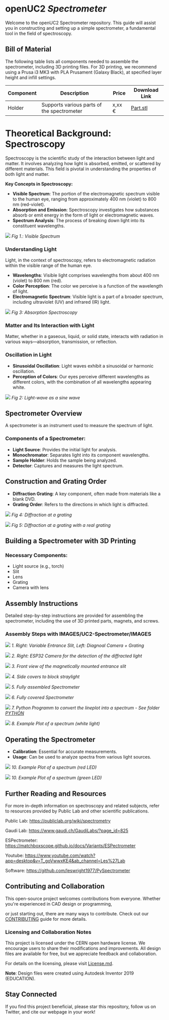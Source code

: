 # openUC2 *Spectrometer*

Welcome to the openUC2 Spectrometer repository. This guide will assist you in constructing and setting up a simple spectrometer, a fundamental tool in the field of spectroscopy.

## Bill of Material

The following table lists all components needed to assemble the spectrometer, including 3D printing files. For 3D printing, we recommend using a Prusa i3 MK3 with PLA Prusament (Galaxy Black), at specified layer height and infill settings.

|  Component | Description  |  Price | Download Link  |
|---|---|---|---|
| Holder |  Supports various parts of the spectrometer |  x,xx € | [Part.stl](./STL/)  |

# Theoretical Background: Spectroscopy

Spectroscopy is the scientific study of the interaction between light and matter. It involves analyzing how light is absorbed, emitted, or scattered by different materials. This field is pivotal in understanding the properties of both light and matter.

**Key Concepts in Spectroscopy:**

- **Visible Spectrum**: The portion of the electromagnetic spectrum visible to the human eye, ranging from approximately 400 nm (violet) to 800 nm (red-violet).
- **Absorption and Emission**: Spectroscopy investigates how substances absorb or emit energy in the form of light or electromagnetic waves.
- **Spectrum Analysis**: The process of breaking down light into its constituent wavelengths.

![](./IMAGES/UC2-Spectrometer/IMAGES/image001.png)
*Fig 1.: Visible Spectrum*

### Understanding Light

Light, in the context of spectroscopy, refers to electromagnetic radiation within the visible range of the human eye.

- **Wavelengths**: Visible light comprises wavelengths from about 400 nm (violet) to 800 nm (red).
- **Color Perception**: The color we perceive is a function of the wavelength of light.
- **Electromagnetic Spectrum**: Visible light is a part of a broader spectrum, including ultraviolet (UV) and infrared (IR) light.

![](./IMAGES/UC2-Spectrometer/IMAGES/image005.png)
*Fig 3: Absorption Spectroscopy*

### Matter and Its Interaction with Light

Matter, whether in a gaseous, liquid, or solid state, interacts with radiation in various ways—absorption, transmission, or reflection.

### Oscillation in Light

- **Sinusoidal Oscillation**: Light waves exhibit a sinusoidal or harmonic oscillation.
- **Perception of Colors**: Our eyes perceive different wavelengths as different colors, with the combination of all wavelengths appearing white.

![](./IMAGES/UC2-Spectrometer/IMAGES/image003.png)
*Fig 2: Light-wave as a sine wave*

## Spectrometer Overview

A spectrometer is an instrument used to measure the spectrum of light.

### Components of a Spectrometer:

- **Light Source**: Provides the initial light for analysis.
- **Monochromator**: Separates light into its component wavelengths.
- **Sample Holder**: Holds the sample being analyzed.
- **Detector**: Captures and measures the light spectrum.

## Construction and Grating Order

- **Diffraction Grating**: A key component, often made from materials like a blank DVD.
- **Grating Order**: Refers to the directions in which light is diffracted.

![](./IMAGES/UC2-Spectrometer/IMAGES/image007.png)
*Fig 4: Diffraction at a grating*

![](./IMAGES/UC2-Spectrometer/IMAGES/image009.jpg)
*Fig 5: Diffraction at a grating with a real grating*

## Building a Spectrometer with 3D Printing

### Necessary Components:

- Light source (e.g., torch)
- Slit
- Lens
- Grating
- Camera with lens

## Assembly Instructions

Detailed step-by-step instructions are provided for assembling the spectrometer, including the use of 3D printed parts, magnets, and screws.

### Assembly Steps with IMAGES/UC2-Spectrometer/IMAGES


![](./IMAGES/UC2-Spectrometer/IMAGES/image010.jpg)
*1. Right: Variable Entrance Slit, Left: Diagnoal Camera + Grating*

![](./IMAGES/UC2-Spectrometer/IMAGES/image011.jpg)
*2. Right: ESP32 Camera for the detection of the diffracted light*

![](./IMAGES/UC2-Spectrometer/IMAGES/image012.jpg)
*3. Front view of the magnetically mounted entrance slit*

![](./IMAGES/UC2-Spectrometer/IMAGES/image013.jpg)
*4. Side covers to block straylight*

![](./IMAGES/UC2-Spectrometer/IMAGES/image014.jpg)
*5. Fully assembled Spectrometer*

![](./IMAGES/UC2-Spectrometer/IMAGES/image016.jpg)
*6. Fully covered Spectrometer*

![](./IMAGES/UC2-Spectrometer/IMAGES/image017.jpg)
*7. Python Programm to convert the lineplot into a spectrum - See folder [PYTHON](./PYTHON)*

![](./IMAGES/UC2-Spectrometer/IMAGES/image018.jpg)
*8. Example Plot of a spectrum (white light)*


## Operating the Spectrometer

- **Calibration**: Essential for accurate measurements.
- **Usage**: Can be used to analyze spectra from various light sources.

![](./IMAGES/UC2-Spectrometer/IMAGES/image021.jpg)
*10. Example Plot of a spectrum (red LED)*

![](./IMAGES/UC2-Spectrometer/IMAGES/image023.jpg)
*10. Example Plot of a spectrum (green LED)*

## Further Reading and Resources

For more in-depth information on spectroscopy and related subjects, refer to resources provided by Public Lab and other scientific publications.

Public Lab: https://publiclab.org/wiki/spectrometry

Gaudi Lab: https://www.gaudi.ch/GaudiLabs/?page_id=825

ESPectrometer: https://matchboxscope.github.io/docs/Variants/ESPectrometer

Youtube: https://www.youtube.com/watch?app=desktop&v=T_goVwwxKE4&ab_channel=Les%27Lab

Software: https://github.com/leswright1977/PySpectrometer


## Contributing and Collaboration

This open-source project welcomes contributions from everyone. Whether you're experienced in CAD design or programming,

 or just starting out, there are many ways to contribute. Check out our [CONTRIBUTING](https://github.com/openUC2/UC2-GIT/blob/master/CONTRIBUTING.md) guide for more details.

### Licensing and Collaboration Notes

This project is licensed under the CERN open hardware license. We encourage users to share their modifications and improvements. All design files are available for free, but we appreciate feedback and collaboration.

For details on the licensing, please visit [License.md](https://github.com/openUC2/UC2-GIT/blob/master/License.md).

**Note**: Design files were created using Autodesk Inventor 2019 (EDUCATION).

## Stay Connected

If you find this project beneficial, please star this repository, follow us on Twitter, and cite our webpage in your work!
